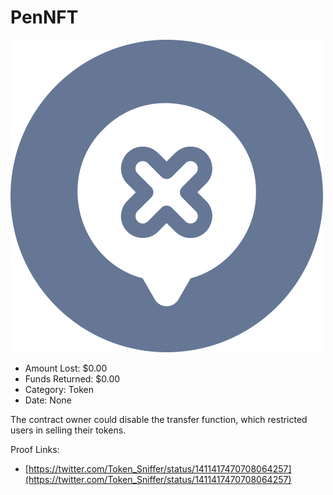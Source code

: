 # PenNFT
![PenNFT](/rektimages/PenNFT.png)
- Amount Lost: $0.00
- Funds Returned: $0.00
- Category: Token
- Date: None

The contract owner could disable the transfer function, which restricted users in selling their tokens.  
  



Proof Links:
- [https://twitter.com/Token_Sniffer/status/1411417470708064257](https://twitter.com/Token_Sniffer/status/1411417470708064257)


